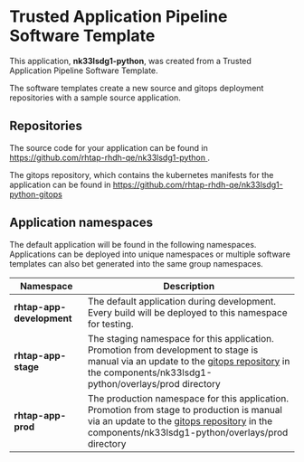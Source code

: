 # Trusted Application Pipeline Software Template

This application, **nk33lsdg1-python**, was created from a Trusted Application Pipeline Software Template.

The software templates create a new source and gitops deployment repositories with a sample source application. 

## Repositories

The source code for your application can be found in [https://github.com/rhtap-rhdh-qe/nk33lsdg1-python ](https://github.com/rhtap-rhdh-qe/nk33lsdg1-python ).
 
The gitops repository, which contains the kubernetes manifests for the application can be found in 
[https://github.com/rhtap-rhdh-qe/nk33lsdg1-python-gitops ](https://github.com/rhtap-rhdh-qe/nk33lsdg1-python-gitops ) 

## Application namespaces 

The default application will be found in the following namespaces. Applications can be deployed into unique namespaces or multiple software templates can also bet generated into the same group namespaces.  

|  Namespace   |  Description   |  
| -------- | -------- |   
| **rhtap-app-development** | The default application during development. Every build will be deployed to this namespace for testing. | 
| **rhtap-app-stage** | The staging namespace for this application. Promotion from development to stage is manual via an update to the [gitops repository](https://github.com/rhtap-rhdh-qe/nk33lsdg1-python-gitops ) in the components/nk33lsdg1-python/overlays/prod directory |  
| **rhtap-app-prod** | The production namespace for this application. Promotion from stage to production is manual via an update to the [gitops repository](https://github.com/rhtap-rhdh-qe/nk33lsdg1-python-gitops ) in the components/nk33lsdg1-python/overlays/prod directory | 